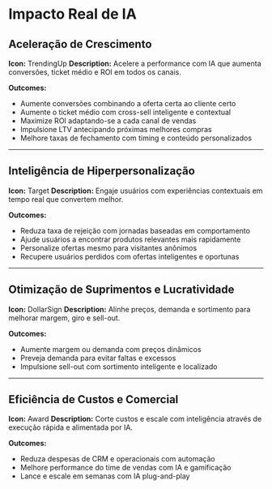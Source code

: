 # Impacto Real de IA

## Aceleração de Crescimento
**Icon:** TrendingUp
**Description:** Acelere a performance com IA que aumenta conversões, ticket médio e ROI em todos os canais.

**Outcomes:**
- Aumente conversões combinando a oferta certa ao cliente certo
- Aumente o ticket médio com cross-sell inteligente e contextual
- Maximize ROI adaptando-se a cada canal de vendas
- Impulsione LTV antecipando próximas melhores compras
- Melhore taxas de fechamento com timing e conteúdo personalizados

---

## Inteligência de Hiperpersonalização
**Icon:** Target
**Description:** Engaje usuários com experiências contextuais em tempo real que convertem melhor.

**Outcomes:**
- Reduza taxa de rejeição com jornadas baseadas em comportamento
- Ajude usuários a encontrar produtos relevantes mais rapidamente
- Personalize ofertas mesmo para visitantes anônimos
- Recupere usuários perdidos com ofertas inteligentes e oportunas

---

## Otimização de Suprimentos e Lucratividade
**Icon:** DollarSign
**Description:** Alinhe preços, demanda e sortimento para melhorar margem, giro e sell-out.

**Outcomes:**
- Aumente margem ou demanda com preços dinâmicos
- Preveja demanda para evitar faltas e excessos
- Impulsione sell-out com sortimento inteligente e localizado

---

## Eficiência de Custos e Comercial
**Icon:** Award
**Description:** Corte custos e escale com inteligência através de execução rápida e alimentada por IA.

**Outcomes:**
- Reduza despesas de CRM e operacionais com automação
- Melhore performance do time de vendas com IA e gamificação
- Lance e escale em semanas com IA plug-and-play